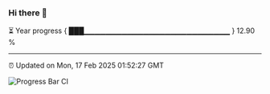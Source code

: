 ### Hi there 👋

⏳ Year progress { ███▁▁▁▁▁▁▁▁▁▁▁▁▁▁▁▁▁▁▁▁▁▁▁▁▁▁▁ } 12.90 %

---

⏰ Updated on Mon, 17 Feb 2025 01:52:27 GMT

![Progress Bar CI](https://github.com/DhruviPatel157/GitHub-Actions-Demo/workflows/Progress%20Bar%20CI/badge.svg)
